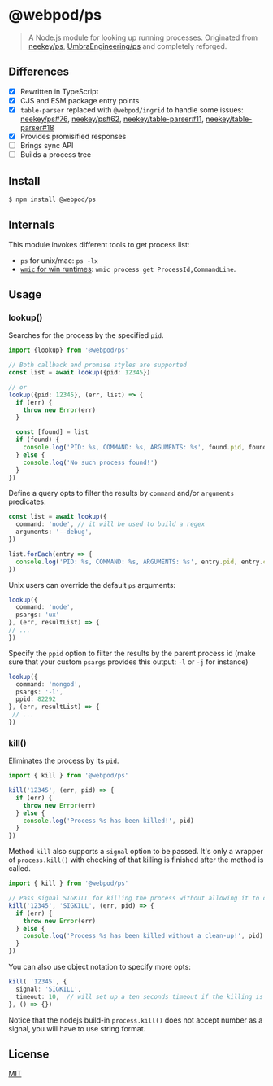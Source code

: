 # @webpod/ps

> A Node.js module for looking up running processes. Originated from [neekey/ps](https://github.com/neekey/ps), [UmbraEngineering/ps](https://github.com/UmbraEngineering/ps) and completely reforged.

## Differences
* [x] Rewritten in TypeScript
* [x] CJS and ESM package entry points
* [x] `table-parser` replaced with `@webpod/ingrid` to handle some issues: [neekey/ps#76](https://github.com/neekey/ps/issues/76), [neekey/ps#62](https://github.com/neekey/ps/issues/62), [neekey/table-parser#11](https://github.com/neekey/table-parser/issues/11), [neekey/table-parser#18](https://github.com/neekey/table-parser/issues/18)
* [x] Provides promisified responses
* [ ] Brings sync API
* [ ] Builds a process tree

## Install
```bash
$ npm install @webpod/ps
```

## Internals
This module invokes different tools to get process list:

* `ps` for unix/mac: `ps -lx`
* [`wmic` for win runtimes](https://learn.microsoft.com/en-us/windows/win32/wmisdk/wmic): `wmic process get ProcessId,CommandLine`.

## Usage

### lookup()
Searches for the process by the specified `pid`.
```ts
import {lookup} from '@webpod/ps'

// Both callback and promise styles are supported
const list = await lookup({pid: 12345})

// or
lookup({pid: 12345}, (err, list) => {
  if (err) {
    throw new Error(err)
  }

  const [found] = list
  if (found) {
    console.log('PID: %s, COMMAND: %s, ARGUMENTS: %s', found.pid, found.command, found.arguments)
  } else {
    console.log('No such process found!')
  }
})
```

Define a query opts to filter the results by `command` and/or `arguments` predicates:
```ts
const list = await lookup({
  command: 'node', // it will be used to build a regex 
  arguments: '--debug',
})

list.forEach(entry => {
  console.log('PID: %s, COMMAND: %s, ARGUMENTS: %s', entry.pid, entry.command, entry.arguments);
})
```

Unix users can override the default `ps` arguments:
```ts
lookup({
  command: 'node',
  psargs: 'ux'
}, (err, resultList) => {
// ...
})
```

Specify the `ppid` option to filter the results by the parent process id (make sure that your custom `psargs` provides this output: `-l` or `-j` for instance)
```ts
lookup({
  command: 'mongod',
  psargs: '-l',
  ppid: 82292
}, (err, resultList) => {
 // ...
})
```

### kill()
Eliminates the process by its `pid`.

```ts
import { kill } from '@webpod/ps'

kill('12345', (err, pid) => {
  if (err) {
    throw new Error(err)
  } else {
    console.log('Process %s has been killed!', pid)
  }
})
```

Method `kill` also supports a `signal` option to be passed. It's only a wrapper of `process.kill()` with checking of that killing is finished after the method is called.

```ts
import { kill } from '@webpod/ps'

// Pass signal SIGKILL for killing the process without allowing it to clean up
kill('12345', 'SIGKILL', (err, pid) => {
  if (err) {
    throw new Error(err)
  } else {
    console.log('Process %s has been killed without a clean-up!', pid)
  }
})
```

You can also use object notation to specify more opts:
```ts
kill( '12345', {
  signal: 'SIGKILL',
  timeout: 10,  // will set up a ten seconds timeout if the killing is not successful
}, () => {})
```

Notice that the nodejs build-in `process.kill()` does not accept number as a signal, you will have to use string format.

## License
[MIT](./LICENSE)
